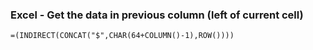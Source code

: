 ### Excel - Get the data in previous column (left of current cell)

```
=(INDIRECT(CONCAT("$",CHAR(64+COLUMN()-1),ROW())))
```
